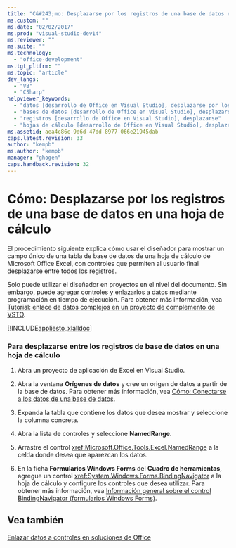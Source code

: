 ```yaml
---
title: "C&#243;mo: Desplazarse por los registros de una base de datos en una hoja de c&#225;lculo | Microsoft Docs"
ms.custom: ""
ms.date: "02/02/2017"
ms.prod: "visual-studio-dev14"
ms.reviewer: ""
ms.suite: ""
ms.technology: 
  - "office-development"
ms.tgt_pltfrm: ""
ms.topic: "article"
dev_langs: 
  - "VB"
  - "CSharp"
helpviewer_keywords: 
  - "datos [desarrollo de Office en Visual Studio], desplazarse por los registros de bases de datos"
  - "bases de datos [desarrollo de Office en Visual Studio], desplazarse por registros"
  - "registros [desarrollo de Office en Visual Studio], desplazarse"
  - "hojas de cálculo [desarrollo de Office en Visual Studio], desplazarse por registros"
ms.assetid: aea4c86c-9d6d-47dd-8977-066e21945dab
caps.latest.revision: 33
author: "kempb"
ms.author: "kempb"
manager: "ghogen"
caps.handback.revision: 32
---
```

# C&#243;mo: Desplazarse por los registros de una base de datos en una hoja de c&#225;lculo
  El procedimiento siguiente explica cómo usar el diseñador para mostrar un campo único de una tabla de base de datos de una hoja de cálculo de Microsoft Office Excel, con controles que permiten al usuario final desplazarse entre todos los registros.  
  
 Solo puede utilizar el diseñador en proyectos en el nivel del documento.  Sin embargo, puede agregar controles y enlazarlos a datos mediante programación en tiempo de ejecución.  Para obtener más información, vea [Tutorial: enlace de datos complejos en un proyecto de complemento de VSTO](../vsto/walkthrough-simple-data-binding-in-vsto-add-in-project.md).  
  
 [!INCLUDE[appliesto_xlalldoc](../vsto/includes/appliesto-xlalldoc-md.md)]  
  
### Para desplazarse entre los registros de base de datos en una hoja de cálculo  
  
1.  Abra un proyecto de aplicación de Excel en Visual Studio.  
  
2.  Abra la ventana **Orígenes de datos** y cree un origen de datos a partir de la base de datos.  Para obtener más información, vea [Cómo: Conectarse a los datos de una base de datos](../Topic/How%20to:%20Connect%20to%20Data%20in%20a%20Database.md).  
  
3.  Expanda la tabla que contiene los datos que desea mostrar y seleccione la columna concreta.  
  
4.  Abra la lista de controles y seleccione **NamedRange**.  
  
5.  Arrastre el control <xref:Microsoft.Office.Tools.Excel.NamedRange> a la celda donde desea que aparezcan los datos.  
  
6.  En la ficha **Formularios Windows Forms** del **Cuadro de herramientas**, agregue un control <xref:System.Windows.Forms.BindingNavigator> a la hoja de cálculo y configure los controles que desea utilizar.  Para obtener más información, vea [Información general sobre el control BindingNavigator &#40;formularios Windows Forms&#41;](../Topic/BindingNavigator%20Control%20Overview%20(Windows%20Forms).md).  
  
## Vea también  
 [Enlazar datos a controles en soluciones de Office](../vsto/binding-data-to-controls-in-office-solutions.md)  
  
  